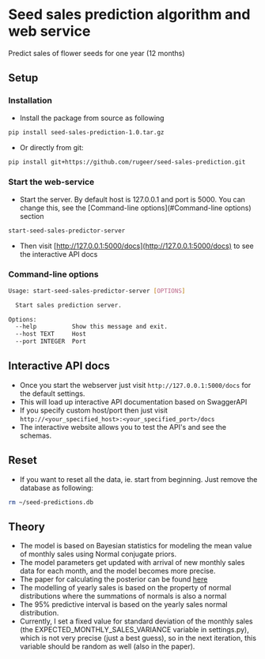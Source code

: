 # Seed sales prediction algorithm and web service

Predict sales of flower seeds for one year (12 months)

## Setup

### Installation


- Install the package from source as following

```bash
pip install seed-sales-prediction-1.0.tar.gz
```

- Or directly from git:

```bash
pip install git+https://github.com/rugeer/seed-sales-prediction.git
```


### Start the web-service

- Start the server. By default host is 127.0.0.1 and port is 5000. You can change this, see the 
  [Command-line options](#Command-line options) section

```bash
start-seed-sales-predictor-server 
```

- Then visit [http://127.0.0.1:5000/docs](http://127.0.0.1:5000/docs) to see the interactive API docs 

### Command-line options

```bash
Usage: start-seed-sales-predictor-server [OPTIONS]

  Start sales prediction server.

Options:
  --help          Show this message and exit.
  --host TEXT     Host
  --port INTEGER  Port
```

## Interactive API docs

- Once you start the webserver just visit `http://127.0.0.1:5000/docs` for the default settings. 
- This will load up interactive API documentation based on SwaggerAPI
- If you specify custom host/port then just visit `http://<your_specified_host>:<your_specified_port>/docs`
- The interactive website allows you to test the API's and see the schemas.

## Reset

- If you want to reset all the data, ie. start from beginning. Just remove the database as following:

```bash
rm ~/seed-predictions.db 
```

## Theory

- The model is based on Bayesian statistics for modeling the mean value of monthly sales using Normal conjugate priors.
- The model parameters get updated with arrival of new monthly sales data for each month, and the model becomes more precise. 
- The paper for calculating the posterior can be found [here](https://people.eecs.berkeley.edu/~jordan/courses/260-spring10/lectures/lecture5.pdf)
- The modelling of yearly sales is based on the property of normal distributions where the summations of normals is also a normal
- The 95% predictive interval is based on the yearly sales normal distribution. 
- Currently, I set a fixed value for standard deviation of the monthly sales
  (the EXPECTED_MONTHLY_SALES_VARIANCE variable in settings.py), which is not very precise (just a best guess), 
  so in the next iteration, this variable should be random as well (also in the paper).
